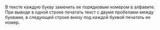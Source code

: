 В тексте каждую букву заменить ее порядковым номером в алфавите. При
выводе в одной строке печатать текст с двумя пробелами между буквами,
в следующей строке внизу под каждой буквой печатать ее номер.
